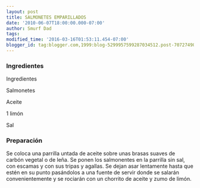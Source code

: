 ```yaml
---
layout: post
title: SALMONETES EMPARILLADOS
date: '2010-06-07T18:00:00.000-07:00'
author: Smurf Dad
tags: 
modified_time: '2016-03-16T01:53:11.454-07:00'
blogger_id: tag:blogger.com,1999:blog-5299957599287034512.post-7072749045867637146
---
```


<h3>Ingredientes</h3>

Ingredientes

Salmonetes

Aceite

1 limón

Sal

<h3>Preparación</h3>

Se coloca una parrilla untada de aceite sobre unas brasas suaves de carbón vegetal o de leña. Se ponen los salmonentes en la parrilla sin sal, con escamas y con sus tripas y agallas. Se dejan asar lentamente hasta que estén en su punto pasándolos a una fuente de servir donde se salarán convenientemente y se rociarán con un chorrito de aceite y zumo de limón.

